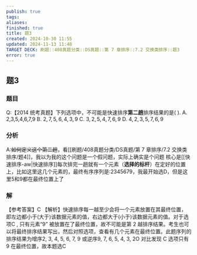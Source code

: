 ```yaml
---
publish: true
tags: 
aliases: 
finished: true
title: 题3
created: 2024-10-30 11:55
updated: 2024-11-13 11:48
TARGET DECK: 刷题::408真题分类::DS真题::第 7 章排序::7.2 交换类排序::题3
error: true
---
```

## 题3
### 题目
Q:【2014 统考真题】下列选项中，不可能是快速排序**第二趟**排序结果的是( ).
A. 2,3,5,4,6,7,9 
B. $2,7,5,6,4,3,9$ 
C. $3,2,5,4,7,6,9$ 
D. $4,2,3,5,7,6,9$
### 分析
A:~~如何定义这个第二趟~~，看[[刷题/408真题分类/DS真题/第 7 章排序/7.2 交换类排序/题4]]，我以为我的这个问题是一个假问题，实际上确实是个问题
核心是[[快速排序-aw|快速排序]]每次排完一趟就有一个元素（**选择的标杆**）在定好的位置上，比如这里这几个元素的，最终有序序列是:2345679，我最开始选D，但是这里5和9都在最终位置上了
### 解
【参考答案】C
【解析】快速排序每一越至少会将一个元素放置在其最终位置，即左边都小于(大于)该数据元素的值，右边都大于(小于)该数据元素的值。对于选项C , 只有元素“9” 被放置在了最终位置，故不可能是第 2 越排序结果。考生也可以将最终排序结果写出，然后对照选项，查看有几个元素在最终位置。此题序列的排序结果为增序2, 3, 4, 5, 6, 7, 9 或逆序9, 7, 6, 5, 4, 3, 2O 对比发现 C 选项只有 9 在最终位置，故本题选C

